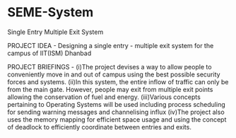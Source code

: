 # SEME-System
Single Entry Multiple Exit System

PROJECT IDEA -
Designing a single entry - multiple exit system for the campus of IIT(ISM) Dhanbad

PROJECT BRIEFINGS - 
(i)The project devises a way to allow people to conveniently move in and out of campus using the best possible security forces and systems.
(ii)In this system, the entire inflow of traffic can only be from the main gate. However, people may exit from multiple exit points allowing the conservation of fuel and energy. 
(iii)Various concepts pertaining to Operating Systems will be used including process scheduling for sending warning messages and channelising influx
(iv)The project also uses the memory mapping for efficient space usage and using the concept of deadlock to efficiently coordinate between entries and exits.
